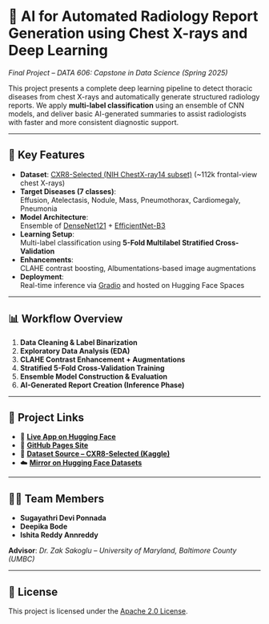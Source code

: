 # 🩻 AI for Automated Radiology Report Generation using Chest X-rays and Deep Learning  
*Final Project – DATA 606: Capstone in Data Science (Spring 2025)*  

This project presents a complete deep learning pipeline to detect thoracic diseases from chest X-rays and automatically generate structured radiology reports. We apply **multi-label classification** using an ensemble of CNN models, and deliver basic AI-generated summaries to assist radiologists with faster and more consistent diagnostic support.

---

## 🚀 Key Features

- **Dataset**: [CXR8-Selected (NIH ChestX-ray14 subset)](https://www.kaggle.com/datasets/myylee/cxr8-selected) (~112k frontal-view chest X-rays)  
- **Target Diseases (7 classes)**:  
  Effusion, Atelectasis, Nodule, Mass, Pneumothorax, Cardiomegaly, Pneumonia  
- **Model Architecture**:  
  Ensemble of [DenseNet121](https://arxiv.org/abs/1608.06993) + [EfficientNet-B3](https://arxiv.org/abs/1905.11946)  
- **Learning Setup**:  
  Multi-label classification using **5-Fold Multilabel Stratified Cross-Validation**
- **Enhancements**:  
  CLAHE contrast boosting, Albumentations-based image augmentations
- **Deployment**:  
  Real-time inference via [Gradio](https://gradio.app/) and hosted on Hugging Face Spaces

---

## 📊 Workflow Overview

1. **Data Cleaning & Label Binarization**
2. **Exploratory Data Analysis (EDA)**
3. **CLAHE Contrast Enhancement + Augmentations**
4. **Stratified 5-Fold Cross-Validation Training**
5. **Ensemble Model Construction & Evaluation**
6. **AI-Generated Report Creation (Inference Phase)**

---

## 🔗 Project Links

- 🔴 **[Live App on Hugging Face]([huggingface.co/spaces/Sugayathri/ai_radiology](https://huggingface.co/spaces/Sugayathri/ai_radiology))**  
- 📘 **[GitHub Pages Site](https://sugayathriponnada.github.io/DS606_TeamF_Ponnada_Annreddy_Bode_AI-RADIOLOGY_P3Final/)**  
- 🧠 **[Dataset Source – CXR8-Selected (Kaggle)](https://www.kaggle.com/datasets/myylee/cxr8-selected)**  
- ☁️ **[Mirror on Hugging Face Datasets](https://huggingface.co/datasets/Sugayathri/crx8selected)**  

---

## 👩‍💻 Team Members

- **Sugayathri Devi Ponnada**  
- **Deepika Bode**  
- **Ishita Reddy Annreddy**  

**Advisor**: *Dr. Zak Sakoglu – University of Maryland, Baltimore County (UMBC)*

---

## 📄 License

This project is licensed under the [Apache 2.0 License](https://www.apache.org/licenses/LICENSE-2.0).

